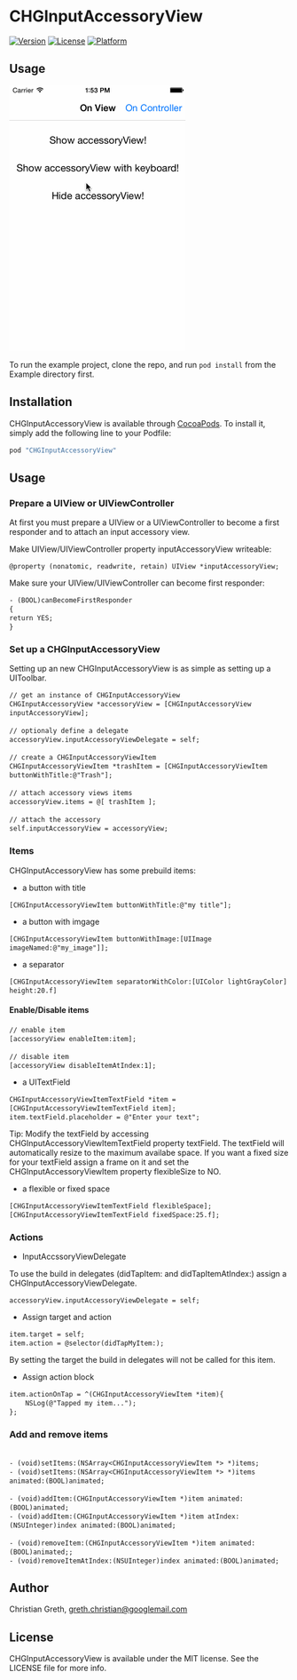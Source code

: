 # CHGInputAccessoryView

[![Version](https://img.shields.io/cocoapods/v/CHGInputAccessoryView.svg?style=flat)](http://cocoapods.org/pods/CHGInputAccessoryView)
[![License](https://img.shields.io/cocoapods/l/CHGInputAccessoryView.svg?style=flat)](http://cocoapods.org/pods/CHGInputAccessoryView)
[![Platform](https://img.shields.io/cocoapods/p/CHGInputAccessoryView.svg?style=flat)](http://cocoapods.org/pods/CHGInputAccessoryView)

## Usage

![Screenshot of example CHGInputAccessoryView](example.gif)

To run the example project, clone the repo, and run `pod install` from the Example directory first.

## Installation

CHGInputAccessoryView is available through [CocoaPods](http://cocoapods.org). To install
it, simply add the following line to your Podfile:

```ruby
pod "CHGInputAccessoryView"
```

## Usage

### Prepare a UIView or UIViewController

At first you must prepare a UIView or a UIViewController to become a first responder and to attach an input accessory view.

Make UIView/UIViewController property inputAccessoryView writeable:

```objc
@property (nonatomic, readwrite, retain) UIView *inputAccessoryView;
```

Make sure your UIView/UIViewController can become first responder:
```objc
- (BOOL)canBecomeFirstResponder
{
return YES;
}
```

### Set up a CHGInputAccessoryView

Setting up an new CHGInputAccessoryView is as simple as setting up a UIToolbar.

```objc
// get an instance of CHGInputAccessoryView
CHGInputAccessoryView *accessoryView = [CHGInputAccessoryView inputAccessoryView];

// optionaly define a delegate
accessoryView.inputAccessoryViewDelegate = self;

// create a CHGInputAccessoryViewItem
CHGInputAccessoryViewItem *trashItem = [CHGInputAccessoryViewItem buttonWithTitle:@"Trash"];

// attach accessory views items
accessoryView.items = @[ trashItem ];

// attach the accessory
self.inputAccessoryView = accessoryView;
```

### Items

CHGInputAccessoryView has some prebuild items:

- a button with title
```objc
[CHGInputAccessoryViewItem buttonWithTitle:@"my title"];
```

- a button with imgage
```objc
[CHGInputAccessoryViewItem buttonWithImage:[UIImage imageNamed:@"my_image"]];
```

- a separator
```objc
[CHGInputAccessoryViewItem separatorWithColor:[UIColor lightGrayColor] height:20.f]
```
#### Enable/Disable items

```objc
// enable item
[accessoryView enableItem:item];

// disable item
[accessoryView disableItemAtIndex:1];
```

- a UITextField
```objc
CHGInputAccessoryViewItemTextField *item = [CHGInputAccessoryViewItemTextField item];
item.textField.placeholder = @"Enter your text";
```
Tip: Modify the textField by accessing CHGInputAccessoryViewItemTextField property textField. The textField will automatically resize to the maximum availabe space. If you want a fixed size for your textField assign a frame on it and set the CHGInputAccessoryViewItem property flexibleSize to NO.

- a flexible or fixed space
```objc
[CHGInputAccessoryViewItemTextField flexibleSpace];
[CHGInputAccessoryViewItemTextField fixedSpace:25.f];
```

### Actions

- InputAccssoryViewDelegate

To use the build in delegates (didTapItem: and didTapItemAtIndex:) assign a CHGInputAccessoryViewDelegate.

```objc
accessoryView.inputAccessoryViewDelegate = self;
```

- Assign target and action
```objc
item.target = self;
item.action = @selector(didTapMyItem:);
```
By setting the target the build in delegates will not be called for this item.

- Assign action block
```objc
item.actionOnTap = ^(CHGInputAccessoryViewItem *item){
    NSLog(@"Tapped my item...");
};
```

### Add and remove items

```objc

- (void)setItems:(NSArray<CHGInputAccessoryViewItem *> *)items;
- (void)setItems:(NSArray<CHGInputAccessoryViewItem *> *)items animated:(BOOL)animated;

- (void)addItem:(CHGInputAccessoryViewItem *)item animated:(BOOL)animated;
- (void)addItem:(CHGInputAccessoryViewItem *)item atIndex:(NSUInteger)index animated:(BOOL)animated;

- (void)removeItem:(CHGInputAccessoryViewItem *)item animated:(BOOL)animated;;
- (void)removeItemAtIndex:(NSUInteger)index animated:(BOOL)animated;
```

## Author

Christian Greth, greth.christian@googlemail.com

## License

CHGInputAccessoryView is available under the MIT license. See the LICENSE file for more info.
